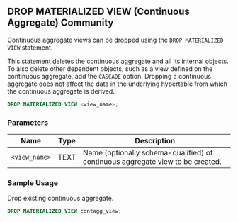 ## DROP MATERIALIZED VIEW (Continuous Aggregate) <tag type="community">Community</tag> 
Continuous aggregate views can be dropped using the `DROP MATERIALIZED VIEW` statement.

This statement deletes the continuous aggregate and all its internal
objects. To also delete other dependent objects, such as a view
defined on the continuous aggregate, add the `CASCADE`
option. Dropping a continuous aggregate does not affect the data in
the underlying hypertable from which the continuous aggregate is
derived.

``` sql
DROP MATERIALIZED VIEW <view_name>;
```
### Parameters
|Name|Type|Description|
|---|---|---|
| `<view_name>` | TEXT | Name (optionally schema-qualified) of continuous aggregate view to be created.|

### Sample Usage 
Drop existing continuous aggregate.

```sql
DROP MATERIALIZED VIEW contagg_view;
```